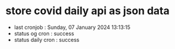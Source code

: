 # store covid daily api as json data

- last cronjob : Sunday, 07 January 2024 13:13:15
- status og cron : success
- status daily cron : success
      
      